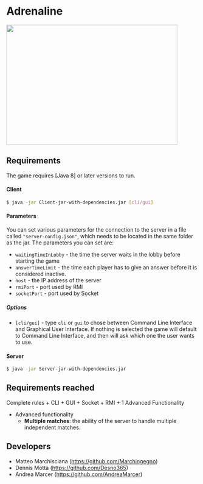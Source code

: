 # Adrenaline

<img src="https://cf.geekdo-images.com/opengraph/img/ac8k6cuJA8cf6jnRlPjzkDd_YuQ=/fit-in/1200x630/pic3476604.jpg" width="450" height="315"></img>

## Requirements

The game requires [Java 8] or later versions to run.

#### Client

```sh
$ java -jar Client-jar-with-dependencies.jar [cli/gui]
```

#### Parameters
You can set various parameters for the connection to the server in a file called `"server-config.json"`, which needs to be located in the same folder as the jar.
The parameters you can set are:
- `waitingTimeInLobby` - the time the server waits in the lobby before starting the game
- `answerTimeLimit` - the time each player has to give an answer before it is considered inactive.
- `host` - the IP address of the server
- `rmiPort` - port used by RMI
- `socketPort` - port used by Socket

##### Options
- `[cli/gui]` - type `cli` or `gui` to chose between Command Line Interface and Graphical User Interface. If nothing is selected the game will default to Command Line Interface, and then will ask which one the user wants to use.

#### Server
```sh
$ java -jar Server-jar-with-dependencies.jar
```

## Requirements reached

Complete rules + CLI + GUI + Socket + RMI + 1 Advanced Functionality


- Advanced functionality
    - **Multiple matches**: the ability of the server to handle multiple independent matches.
    
    
## Developers

- Matteo Marchisciana (https://github.com/Marchingegno)
- Dennis Motta (https://github.com/Desno365)
- Andrea Marcer (https://github.com/AndreaMarcer)



